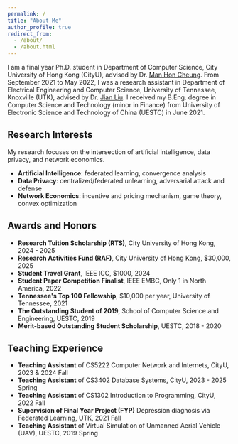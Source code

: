 ```yaml
---
permalink: /
title: "About Me"
author_profile: true
redirect_from: 
  - /about/
  - /about.html
---
```


I am a final year Ph.D. student in Department of Computer Science, City University of Hong Kong (CityU), advised by Dr. [Man Hon Cheung](https://www.cs.cityu.edu.hk/~mhcheung/index.htm). From September 2021 to May 2022, I was a research assistant in Department of Electrical Engineering and Computer Science, University of Tennessee, Knoxville (UTK), advised by Dr. [Jian Liu](https://web.eecs.utk.edu/~jliu/). I received my B.Eng. degree in Computer Science and Technology (minor in Finance) from University of Electronic Science and Technology of China (UESTC) in June 2021.


Research Interests
------
My research focuses on the intersection of artificial intelligence, data privacy, and network economics.
- **Artificial Intelligence**: federated learning, convergence analysis
- **Data Privacy**: centralized/federated unlearning, adversarial attack and defense
- **Network Economics**: incentive and pricing mechanism, game theory, convex optimization

Awards and Honors
------
- **Research Tuition Scholarship (RTS)**, City University of Hong Kong, 2024 - 2025
- **Research Activities Fund (RAF)**, City University of Hong Kong, \$30,000, 2025
- **Student Travel Grant**, IEEE ICC, \$1000, 2024
- **Student Paper Competition Finalist**, IEEE EMBC, Only 1 in North America, 2022
- **Tennessee's Top 100 Fellowship**, \$10,000 per year, University of Tennessee, 2021
- **The Outstanding Student of 2019**, School of Computer Science and Engineering, UESTC, 2019
- **Merit-based Outstanding Student Scholarship**, UESTC, 2018 - 2020
     
    
Teaching Experience
------
- **Teaching Assistant** of CS5222 Computer Network and Internets, CityU, 2023 & 2024 Fall
- **Teaching Assistant** of CS3402 Database Systems, CityU, 2023 - 2025 Spring
- **Teaching Assistant** of CS1302 Introduction to Programming, CityU, 2022 Fall
- **Supervision of Final Year Project (FYP)** Depression diagnosis via Federated Learning, UTK, 2021 Fall
- **Teaching Assistant** of Virtual Simulation of Unmanned Aerial Vehicle (UAV), UESTC, 2019 Spring


